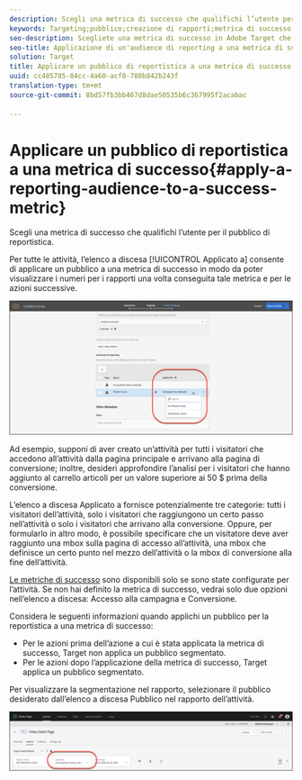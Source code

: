 ```yaml
---
description: Scegli una metrica di successo che qualifichi l’utente per il pubblico di reportistica.
keywords: Targeting;pubblico;creazione di rapporti;metrica di successo
seo-description: Scegliete una metrica di successo in Adobe Target che qualifichi l'utente per il pubblico di reporting.
seo-title: Applicazione di un'audience di reporting a una metrica di successo in Adobe Target
solution: Target
title: Applicare un pubblico di reportistica a una metrica di successo
uuid: cc485785-84cc-4a60-acf8-788b842b243f
translation-type: tm+mt
source-git-commit: 8bd57fb3bb467d8dae50535b6c367995f2acabac

---
```



# Applicare un pubblico di reportistica a una metrica di successo{#apply-a-reporting-audience-to-a-success-metric}

Scegli una metrica di successo che qualifichi l’utente per il pubblico di reportistica.

Per tutte le attività, l’elenco a discesa [!UICONTROL Applicato a] consente di applicare un pubblico a una metrica di successo in modo da poter visualizzare i numeri per i rapporti una volta conseguita tale metrica e per le azioni successive.

![](assets/success_metric.png)

Ad esempio, supponi di aver creato un’attività per tutti i visitatori che accedono all’attività dalla pagina principale e arrivano alla pagina di conversione; inoltre, desideri approfondire l’analisi per i visitatori che hanno aggiunto al carrello articoli per un valore superiore ai 50 $ prima della conversione.

L’elenco a discesa Applicato a fornisce potenzialmente tre categorie: tutti i visitatori dell’attività, solo i visitatori che raggiungono un certo passo nell’attività o solo i visitatori che arrivano alla conversione. Oppure, per formularlo in altro modo, è possibile specificare che un visitatore deve aver raggiunto una mbox sulla pagina di accesso all’attività, una mbox che definisce un certo punto nel mezzo dell’attività o la mbox di conversione alla fine dell’attività.

[Le metriche di successo](../c-activities/r-success-metrics/success-metrics.md#reference_D011575C85DA48E989A244593D9B9924) sono disponibili solo se sono state configurate per l’attività. Se non hai definito la metrica di successo, vedrai solo due opzioni nell’elenco a discesa: Accesso alla campagna e Conversione.

Considera le seguenti informazioni quando applichi un pubblico per la reportistica a una metrica di successo:

* Per le azioni prima dell’azione a cui è stata applicata la metrica di successo, Target non applica un pubblico segmentato.
* Per le azioni dopo l’applicazione della metrica di successo, Target applica un pubblico segmentato.

Per visualizzare la segmentazione nel rapporto, selezionare il pubblico desiderato dall’elenco a discesa Pubblico nel rapporto dell’attività.

![](assets/reporting_audience_dropdown.png)

